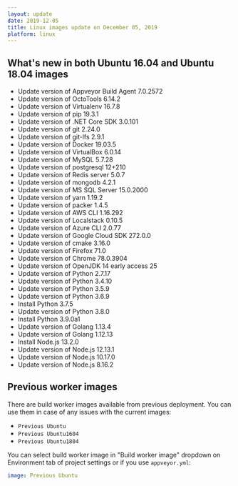```yaml
---
layout: update
date: 2019-12-05
title: Linux images update on December 05, 2019
platform: linux
---
```


## What's new in both Ubuntu 16.04 and Ubuntu 18.04 images

* Update version of Appveyor Build Agent 7.0.2572
* Update version of OctoTools 6.14.2
* Update version of Virtualenv 16.7.8
* Update version of pip 19.3.1
* Update version of .NET Core SDK 3.0.101
* Update version of git 2.24.0
* Update version of git-lfs 2.9.1
* Update version of Docker 19.03.5
* Update version of VirtualBox 6.0.14
* Update version of MySQL 5.7.28
* Update version of postgresql 12+210
* Update version of Redis server 5.0.7
* Update version of mongodb 4.2.1
* Update version of MS SQL Server 15.0.2000
* Update version of yarn 1.19.2
* Update version of packer 1.4.5
* Update version of AWS CLI 1.16.292
* Update version of Localstack 0.10.5
* Update version of Azure CLI 2.0.77
* Update version of Google Cloud SDK 272.0.0
* Update version of cmake 3.16.0
* Update version of Firefox 71.0
* Update version of Chrome 78.0.3904
* Update version of OpenJDK 14 early access 25
* Update version of Python 2.7.17
* Update version of Python 3.4.10
* Update version of Python 3.5.9
* Update version of Python 3.6.9
* Install Python 3.7.5
* Update version of Python 3.8.0
* Install Python 3.9.0a1
* Update version of Golang 1.13.4
* Update version of Golang 1.12.13
* Install Node.js 13.2.0
* Update version of Node.js 12.13.1
* Update version of Node.js 10.17.0
* Update version of Node.js 8.16.2

## Previous worker images

There are build worker images available from previous deployment. You can use them in case of any issues with the current images:

* `Previous Ubuntu`
* `Previous Ubuntu1604`
* `Previous Ubuntu1804`

You can select build worker image in "Build worker image" dropdown on Environment tab of project settings or if you use `appveyor.yml`:

```yaml
image: Previous Ubuntu
```